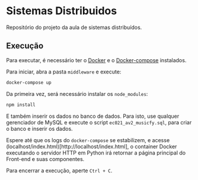 # Sistemas Distribuidos

Repositório do projeto da aula de sistemas distribuídos.

## Execução

Para executar, é necessário ter o [Docker](https://docs.docker.com/install/) e o [Docker-compose](https://docs.docker.com/compose/install/) instalados.

Para iniciar, abra a pasta `middleware` e execute:

```sh
docker-compose up
```

Da primeira vez, será necessário instalar os `node_modules`:

```sh
npm install
```

E também inserir os dados no banco de dados. Para isto, use qualquer gerenciador de MySQL e execute o script `ec021_av2_musicfy.sql`, para criar o banco e inserir os dados.

Espere até que os logs do `docker-compose` se estabilizem, e acesse (localhost/index.html)[http://localhost/index.html], o container Docker executando o servidor HTTP em Python irá retornar a página principal do Front-end e suas componentes.

Para encerrar a execução, aperte `Ctrl + C`.
